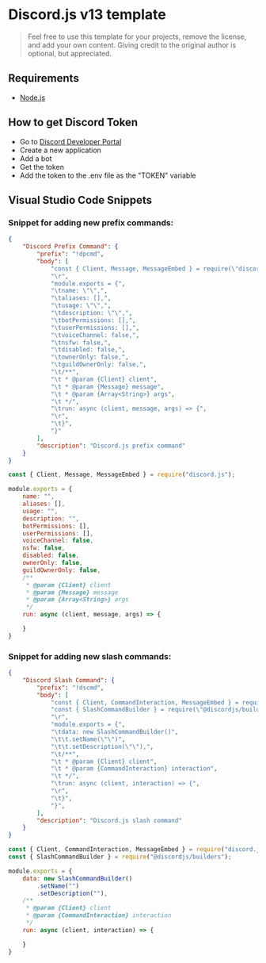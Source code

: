 # Discord.js v13 template
> Feel free to use this template for your projects, remove the license, and add your own content.
> Giving credit to the original author is optional, but appreciated.
## Requirements
- [Node.js](https://nodejs.org/)

## How to get Discord Token
- Go to [Discord Developer Portal](https://discordapp.com/developers/applications/me)
- Create a new application
- Add a bot
- Get the token
- Add the token to the .env file as the "TOKEN" variable

## Visual Studio Code Snippets

### Snippet for adding new prefix commands:
```json
{
    "Discord Prefix Command": {
        "prefix": "!dpcmd",
        "body": [
            "const { Client, Message, MessageEmbed } = require(\"discord.js\");",
            "\r",
            "module.exports = {",
            "\tname: \"\",",
            "\taliases: [],",
            "\tusage: \"\",",
            "\tdescription: \"\",",
            "\tbotPermissions: [],",
            "\tuserPermissions: [],",
            "\tvoiceChannel: false,",
            "\tnsfw: false,",
            "\tdisabled: false,",
            "\townerOnly: false,",
            "\tguildOwnerOnly: false,",
            "\t/**",
            "\t * @param {Client} client",
            "\t * @param {Message} message",
            "\t * @param {Array<String>} args",
            "\t */",
            "\trun: async (client, message, args) => {",
            "\r",
            "\t}",
            "}"
        ],
        "description": "Discord.js prefix command"
	}
}
```
```js
const { Client, Message, MessageEmbed } = require("discord.js");

module.exports = {
    name: "",
    aliases: [],
    usage: "",
    description: "",
    botPermissions: [],
    userPermissions: [],
    voiceChannel: false,
    nsfw: false,
    disabled: false,
    ownerOnly: false,
    guildOwnerOnly: false,
    /**
     * @param {Client} client
     * @param {Message} message
     * @param {Array<String>} args
     */
    run: async (client, message, args) => {

    }
}
```
### Snippet for adding new slash commands:
```json
{
    "Discord Slash Command": {
        "prefix": "!dscmd",
        "body": [
            "const { Client, CommandInteraction, MessageEmbed } = require(\"discord.js\");",
			"const { SlashCommandBuilder } = require(\"@discordjs/builders\");",
            "\r",
            "module.exports = {",
			"\tdata: new SlashCommandBuilder()",
			"\t\t.setName(\"\")",
			"\t\t.setDescription(\"\"),",
			"\t/**",
			"\t * @param {Client} client",
			"\t * @param {CommandInteraction} interaction",
			"\t */",
			"\trun: async (client, interaction) => {",
			"\r",
			"\t}",
			"}",
        ],
        "description": "Discord.js slash command"
    }
}
```
```js
const { Client, CommandInteraction, MessageEmbed } = require("discord.js");
const { SlashCommandBuilder } = require("@discordjs/builders");

module.exports = {
    data: new SlashCommandBuilder()
        .setName("")
        .setDescription(""),
    /**
     * @param {Client} client
     * @param {CommandInteraction} interaction
     */
    run: async (client, interaction) => {

    }
}
```